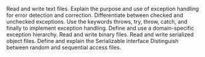 Read and write text files.
Explain the purpose and use of exception handling for error detection and correction.
Differentiate between checked and unchecked exceptions.
Use the keywords throws, try, throw, catch, and finally to implement exception handling.
Define and use a domain-specific exception hierarchy.
Read and write binary files.
Read and write serialized object files.
Define and explain the Serializable interface
Distinguish between random and sequential access files.
